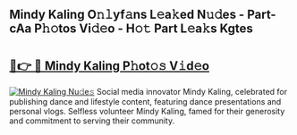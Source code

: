 ## Mindy Kaling O𝚗𝚕yf𝚊ns L𝚎a𝚔ed N𝚞𝚍es - Part-cAa P𝚑𝚘tos Vi𝚍𝚎o - H𝚘𝚝 Part L𝚎a𝚔s Kgtes

# <h2><a href="http://kfc0u2.oniu.top/?m=Mindy+Kaling">🔗👉 🔴 Mindy Kaling P𝚑ot𝚘𝚜 V𝚒d𝚎o</a></h2>

[![Mindy Kaling Nu𝚍e𝚜](https://i.imgur.com/0qMVB7G.gif)](http://kfc0u2.oniu.top/?m=Mindy+Kaling)
Social media innovator Mindy Kaling, celebrated for publishing dance and lifestyle content, featuring dance presentations and personal vlogs. Selfless volunteer Mindy Kaling, famed for their generosity and commitment to serving their community.  
